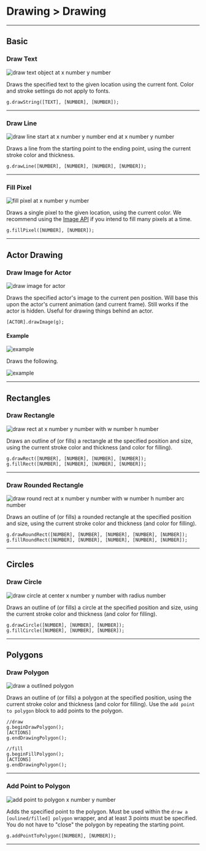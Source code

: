 # Drawing > Drawing

***

## Basic

### <a name="draw-text"></a> Draw Text

![draw text object at x number y number](http://static.stencyl.com/pedia2/block-images/drawing/drawing/draw-text.png)

Draws the specified text to the given location using the current font. Color and stroke settings do not apply to fonts.

```
g.drawString([TEXT], [NUMBER], [NUMBER]);
```

***

### <a name="draw-line"></a> Draw Line

![draw line start at x number y number end at x number y number](http://static.stencyl.com/pedia2/block-images/drawing/drawing/draw-line.png)

Draws a line from the starting point to the ending point, using the current stroke color and thickness.

```
g.drawLine([NUMBER], [NUMBER], [NUMBER], [NUMBER]);
```

***

### <a name="draw-pixel"></a> Fill Pixel

![fill pixel at x number y number](http://static.stencyl.com/pedia2/block-images/drawing/drawing/draw-pixel.png)

Draws a single pixel to the given location, using the current color. We recommend using the [Image API](http://www.stencyl.com/help/view/image-api) if you intend to fill many pixels at a time.

```
g.fillPixel([NUMBER], [NUMBER]);
```

***

## Actor Drawing

### <a name="draw-image-actor"></a> Draw Image for Actor

![draw image for actor](http://static.stencyl.com/pedia2/block-images/drawing/drawing/draw-image-actor.png)

Draws the specified actor's image to the current pen position. Will base this upon the actor's current animation (and current frame). Still works if the actor is hidden. Useful for drawing things behind an actor.

```
[ACTOR].drawImage(g);
```

#### Example

![example](http://static.stencyl.com/pedia2/blocks/drawing/drawing/actor_example.png)

Draws the following.

![example](http://static.stencyl.com/pedia2/blocks/drawing/drawing/actor_example2.png)

***

## Rectangles

### <a name="drawfill-rect"></a> Draw Rectangle

![draw rect at x number y number with w number h number](http://static.stencyl.com/pedia2/block-images/drawing/drawing/drawfill-rect.png)

Draws an outline of (or fills) a rectangle at the specified position and size, using the current stroke color and thickness (and color for filling).

```
g.drawRect([NUMBER], [NUMBER], [NUMBER], [NUMBER]);
g.fillRect([NUMBER], [NUMBER], [NUMBER], [NUMBER]);
```

***

### <a name="drawfill-roundrect"></a> Draw Rounded Rectangle

![draw round rect at x number y number with w number h number arc number](http://static.stencyl.com/pedia2/block-images/drawing/drawing/drawfill-roundrect.png)

Draws an outline of (or fills) a rounded rectangle at the specified position and size, using the current stroke color and thickness (and color for filling).

```
g.drawRoundRect([NUMBER], [NUMBER], [NUMBER], [NUMBER], [NUMBER]);
g.fillRoundRect([NUMBER], [NUMBER], [NUMBER], [NUMBER], [NUMBER]);
```

***

## Circles

### <a name="drawfill-circle"></a> Draw Circle

![draw circle at center x number y number with radius number](http://static.stencyl.com/pedia2/block-images/drawing/drawing/drawfill-circle.png)

Draws an outline of (or fills) a circle at the specified position and size, using the current stroke color and thickness (and color for filling).

```
g.drawCircle([NUMBER], [NUMBER], [NUMBER]);
g.fillCircle([NUMBER], [NUMBER], [NUMBER]);
```

***

## Polygons

### <a name="drawfill-poly"></a> Draw Polygon

![draw a outlined polygon](http://static.stencyl.com/pedia2/block-images/drawing/drawing/drawfill-poly.png)

Draws an outline of (or fills) a polygon at the specified position, using the current stroke color and thickness (and color for filling). Use the `add point to polygon` block to add points to the polygon.

```
//draw
g.beginDrawPolygon();
[ACTIONS]
g.endDrawingPolygon();

//fill
g.beginFillPolygon();
[ACTIONS]
g.endDrawingPolygon();
```

***

### <a name="add-to-poly"></a> Add Point to Polygon

![add point to polygon x number y number](http://static.stencyl.com/pedia2/block-images/drawing/drawing/add-to-poly.png)

Adds the specified point to the polygon. Must be used within the `draw a [oulined/filled] polygon` wrapper, and at least 3 points must be specified. You do not have to "close" the polygon by repeating the starting point.

```
g.addPointToPolygon([NUMBER], [NUMBER]);
```

***
